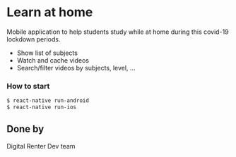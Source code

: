 # Learn at home

Mobile application to help students study while at home during this covid-19 lockdown periods. 
- Show list of subjects
- Watch and cache videos
- Search/filter videos by subjects, level, ...

### How to start
```sh
$ react-native run-android
$ react-native run-ios
```

## Done by
Digital Renter Dev team